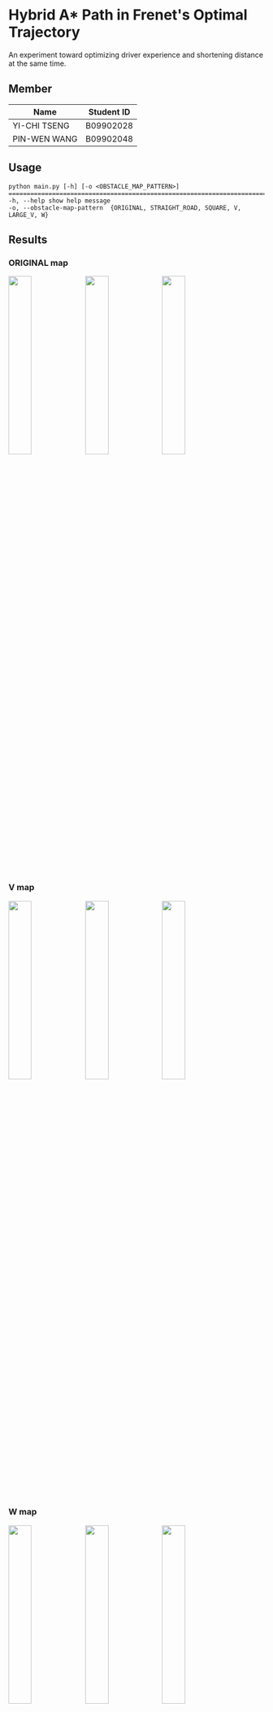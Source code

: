 # Hybrid A* Path in Frenet's Optimal Trajectory
An experiment toward optimizing driver experience and shortening distance at the same time.
## Member
| Name | Student ID |
| -------- | -------- |
| YI-CHI TSENG | B09902028 |
| PIN-WEN WANG | B09902048 |
## Usage
```
python main.py [-h] [-o <OBSTACLE_MAP_PATTERN>]
============================================================================
-h, --help show help message
-o, --obstacle-map-pattern  {ORIGINAL, STRAIGHT_ROAD, SQUARE, V, LARGE_V, W}
```
## Results
### ORIGINAL map
<img src="https://i.imgur.com/2CVt3Oq.png" style="width:30%"><img src="https://i.imgur.com/MeRw2WM.png" style="width:30%"><img src="https://i.imgur.com/kZ8mk6q.png" style="width:30%">
### V map
<img src="https://i.imgur.com/qGtBlWI.png" style="width:30%"><img src="https://i.imgur.com/cxemSbn.png" style="width:30%"><img src="https://i.imgur.com/7QkHiho.png" style="width:30%">
### W map
<img src="https://i.imgur.com/DoTUj5g.png" style="width:30%"><img src="https://i.imgur.com/9wUQZme.png" style="width:30%"><img src="https://i.imgur.com/DprBqhX.png" style="width:30%">

## Citing
[PythonRobotics: a Python code collection of robotics algorithms](https://arxiv.org/abs/1808.10703)
